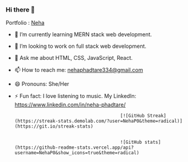 ### Hi there 👋
Portfolio : <a href='https://nehap0.github.io/'>Neha</a>


- 🌱 I’m currently learning MERN stack web development.
- 👯 I’m looking to work on full stack web development.
- 💬 Ask me about HTML, CSS, JavaScript, React.
- 📫 How to reach me: nehaphadtare334@gmail.com
- 😄 Pronouns: She/Her
- ⚡ Fun fact: I love listening to music.
 My LinkedIn: https://www.linkedin.com/in/neha-phadtare/
 
 
                                             [![GitHub Streak](https://streak-stats.demolab.com/?user=NehaP0&theme=radical)](https://git.io/streak-stats)
  
  
                                             ![GitHub stats](https://github-readme-stats.vercel.app/api?username=NehaP0&show_icons=true&theme=radical)





